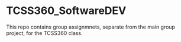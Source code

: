 # TCSS360_SoftwareDEV
This repo contains group assignmnets, separate from the main group project, for the TCSS360 class.
